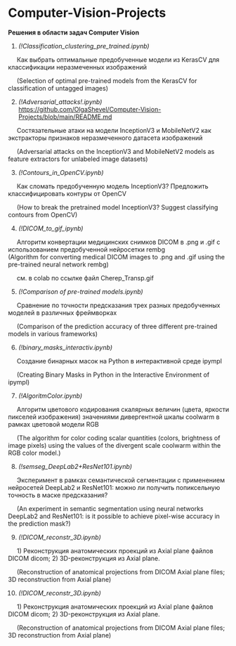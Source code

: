 # Computer-Vision-Projects
<b>Решения в области задач Computer Vision</b>

1. <i>(!Classification_clustering_pre_trained.ipynb)</i><br>
<p style="text-indent: 20px;">  
   Как выбрать оптимальные предобученные модели из KerasCV для классификации неразмеченных изображений <br> 
</p>
<p style="text-indent: 20px;">  
  (Selection of optimal pre-trained models from the KerasCV for classification of untagged images)

2. <i>(!Adversarial_attacks!.ipynb)</i><br>https://github.com/OlgaShevel/Computer-Vision-Projects/blob/main/README.md
<p style="text-indent: 20px;">  
   Состязательные атаки на модели InceptionV3 и MobileNetV2 как экстракторы признаков неразмеченного  датасета изображений <br>
</p>
<p style="text-indent: 20px;">
    (Adversarial attacks on the InceptionV3 and MobileNetV2 models as feature extractors for unlabeled image datasets)

3. <i>(!Сontours_in_OpenCV.ipynb)</i><br>
<p style="text-indent: 20px;">
   Как сломать предобученную модель InceptionV3? Предложить классифицировать контуры от OpenCV <br> 
</p>
<p style="text-indent: 20px;">  
  (How to break the pretrained model InceptionV3? Suggest classifying contours from OpenCV)

4. <i>(!DICOM_to_gif_ipynb)</i><br>
<p style="text-indent: 20px;">
   Алгоритм конвертации медицинских снимков DICOM в .png и .gif с использованием предобученной нейросетки rembg <br> (Algorithm for converting medical DICOM images to .png and .gif using the pre-trained neural network rembg)
</p>
<p style="text-indent: 20px;">
   см. в colab по ссылке файл Cherep_Transp.gif

5. <i>(!Comparison of pre-trained models.ipynb)</i><br>
<p style="text-indent: 20px;">
   Сравнение по точности предсказания трех разных предобученных моделей в различных фреймворках <br> 
</p>
<p style="text-indent: 20px;">
  (Comparison of the prediction accuracy of three different pre-trained models in various frameworks)  

6. <i>(!binary_masks_interactiv.ipynb)</i><br>
<p style="text-indent: 20px;">
   Создание бинарных масок на Python в интерактивной среде ipympl
</p>
<p style="text-indent: 20px;">
   (Creating Binary Masks in Python in the Interactive Environment of ipympl)

  
7. <i>(!AlgoritmColor.ipynb)</i><br>
<p style="text-indent: 20px;">
    Алгоритм цветового кодирования скалярных величин (цвета, яркости пикселей изображения) значениями дивергентной шкалы coolwarm в рамках цветовой модели RGB
</p>
<p style="text-indent: 20px;">
    (The algorithm for color coding scalar quantities (colors, brightness of image pixels) using the values of the divergent scale coolwarm within the RGB color model.)
</p>


8. <i>(!semseg_DeepLab2+ResNet101.ipynb)</i><br>
<p style="text-indent: 20px;">
   Эксперимент в рамках семантической сегментации с применением нейросетей DeepLab2 и ResNet101: можно ли получить попиксельную точность в маске предсказания?
</p>
<p style="text-indent: 20px;">
(An experiment in semantic segmentation using neural networks DeepLab2 and ResNet101: is it possible to achieve pixel-wise accuracy in the prediction mask?)
</p>


9. <i>(!DICOM_reconstr_3D.ipynb)</i><br>
<p style="text-indent: 20px;">
   1) Реконструкция анатомических проекций из Axial plane файлов DICOM dicom; 2) 3D-реконструкция из Axial plane. 
</p>
<p style="text-indent: 20px;">
(Reconstruction of anatomical projections from DICOM Axial plane files; 3D reconstruction from Axial plane)
</p>


10. <i>(!DICOM_reconstr_3D.ipynb)</i><br>
<p style="text-indent: 20px;">
   1) Реконструкция анатомических проекций из Axial plane файлов DICOM dicom; 2) 3D-реконструкция из Axial plane. 
</p>
<p style="text-indent: 20px;">
(Reconstruction of anatomical projections from DICOM Axial plane files; 3D reconstruction from Axial plane)
</p>
